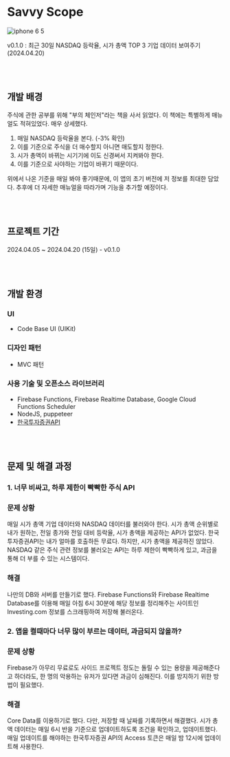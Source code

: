 # Savvy Scope

![iphone 6 5](https://github.com/CHOIJUNHYUK01/Savvy-Scope/assets/114978803/55c0420a-582c-4525-8dac-cd240c14aa20)

v0.1.0 : 최근 30일 NASDAQ 등락율, 시가 총액 TOP 3 기업 데이터 보여주기 (2024.04.20)

<br /><br />

## 개발 배경
주식에 관한 공부를 위해 "부의 체인저"라는 책을 사서 읽었다. 이 책에는 특별하게 매뉴얼도 적혀있었다. 매우 상세했다.
1. 매일 NASDAQ 등락율을 본다. (-3% 확인)
2. 이를 기준으로 주식을 더 매수할지 아니면 매도할지 정한다.
3. 시가 총액이 바뀌는 시기기에 이도 신경써서 지켜봐야 한다.
4. 이를 기준으로 사야하는 기업이 바뀌기 때문이다.

위에서 나온 기준을 매일 봐야 좋기때문에, 이 앱의 초기 버전에 저 정보를 최대한 담았다.
추후에 더 자세한 매뉴얼을 따라가며 기능을 추가할 예정이다.

<br /><br />

## 프로젝트 기간
2024.04.05 ~ 2024.04.20 (15일) - v0.1.0

<br /><br />

## 개발 환경

### UI
- Code Base UI (UIKit)

### 디자인 패턴
- MVC 패턴

### 사용 기술 및 오픈소스 라이브러리
- Firebase Functions, Firebase Realtime Database, Google Cloud Functions Scheduler
- NodeJS, puppeteer
- [한국투자증권API](https://apiportal.koreainvestment.com/intro)

<br /><br />

## 문제 및 해결 과정

### 1. 너무 비싸고, 하루 제한이 빡빡한 주식 API

### 문제 상황

매일 시가 총액 기업 데이터와 NASDAQ 데이터를 불러와야 한다.
시가 총액 순위별로 내가 원하는, 전일 종가와 전일 대비 등락율, 시가 총액을 제공하는 API가 없었다.
한국투자증권API는 내가 얼마를 호출하든 무료다. 하지만, 시가 총액을 제공하진 않았다.
NASDAQ 같은 주식 관련 정보를 불러오는 API는 하루 제한이 빡빡하게 있고, 과금을 통해 더 부를 수 있는 시스템이다.

### 해결

나만의 DB와 서버를 만들기로 했다.
Firebase Functions와 Firebase Realtime Database를 이용해 매일 아침 6시 30분에 해당 정보를 정리해주는 사이트인 Investing.com 정보를 스크래핑하여 저장해 불러온다.

### 2. 앱을 켤때마다 너무 많이 부르는 데이터, 과금되지 않을까?

### 문제 상황

Firebase가 아무리 무료로도 사이드 프로젝트 정도는 돌릴 수 있는 용량을 제공해준다고 하더라도, 한 명의 악용하는 유저가 있다면 과금이 심해진다.
이를 방지하기 위한 방법이 필요했다.

### 해결

Core Data를 이용하기로 했다. 다만, 저장할 때 날짜를 기록하면서 해결했다.
시가 총액 데이터는 매일 6시 반을 기준으로 업데이트하도록 조건을 확인하고, 업데이트했다.
매일 업데이트를 해야하는 한국투자증권 API의 Access 토큰은 매일 밤 12시에 업데이트해 사용한다.
